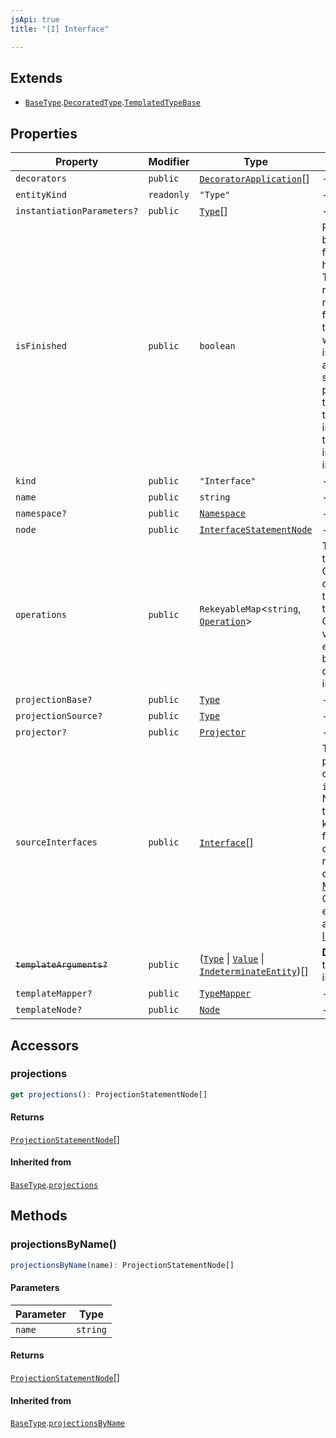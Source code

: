 ```yaml
---
jsApi: true
title: "[I] Interface"

---
```

## Extends

- [`BaseType`](BaseType.md).[`DecoratedType`](DecoratedType.md).[`TemplatedTypeBase`](TemplatedTypeBase.md)

## Properties

| Property | Modifier | Type | Description | Overrides | Inherited from |
| ------ | ------ | ------ | ------ | ------ | ------ |
| `decorators` | `public` | [`DecoratorApplication`](DecoratorApplication.md)[] | - | - | [`DecoratedType`](DecoratedType.md).`decorators` |
| `entityKind` | `readonly` | `"Type"` | - | - | [`BaseType`](BaseType.md).`entityKind` |
| `instantiationParameters?` | `public` | [`Type`](../type-aliases/Type.md)[] | - | - | [`BaseType`](BaseType.md).`instantiationParameters` |
| `isFinished` | `public` | `boolean` | Reflect if a type has been finished(Decorators have been called). There is multiple reasons a type might not be finished: - a template declaration will not - a template instance that argument that are still template parameters - a template instance that is only partially instantiated(like a templated operation inside a templated interface) | - | [`BaseType`](BaseType.md).`isFinished` |
| `kind` | `public` | `"Interface"` | - | [`BaseType`](BaseType.md).`kind` | - |
| `name` | `public` | `string` | - | - | - |
| `namespace?` | `public` | [`Namespace`](Namespace.md) | - | - | - |
| `node` | `public` | [`InterfaceStatementNode`](InterfaceStatementNode.md) | - | [`BaseType`](BaseType.md).`node` | - |
| `operations` | `public` | `RekeyableMap`<`string`, [`Operation`](Operation.md)\> | The operations of the interface. Operations are ordered in the order that they appear in the source. Operations obtained via `interface extends` appear before operations declared in the interface body. | - | - |
| `projectionBase?` | `public` | [`Type`](../type-aliases/Type.md) | - | - | [`BaseType`](BaseType.md).`projectionBase` |
| `projectionSource?` | `public` | [`Type`](../type-aliases/Type.md) | - | - | [`BaseType`](BaseType.md).`projectionSource` |
| `projector?` | `public` | [`Projector`](Projector.md) | - | - | [`BaseType`](BaseType.md).`projector` |
| `sourceInterfaces` | `public` | [`Interface`](Interface.md)[] | The interfaces that provide additional operations via `interface extends`. Note that despite the same `extends` keyword in source form, this is a different semantic relationship than the one from [Model](Model.md) to [Model.baseModel](Model.md). Operations from extended interfaces are copied into [Interface.operations](Interface.md). | - | - |
| ~~`templateArguments?`~~ | `public` | ([`Type`](../type-aliases/Type.md) \| [`Value`](../type-aliases/Value.md) \| [`IndeterminateEntity`](IndeterminateEntity.md))[] | **Deprecated** use templateMapper instead. | - | [`TemplatedTypeBase`](TemplatedTypeBase.md).`templateArguments` |
| `templateMapper?` | `public` | [`TypeMapper`](TypeMapper.md) | - | - | [`TemplatedTypeBase`](TemplatedTypeBase.md).`templateMapper` |
| `templateNode?` | `public` | [`Node`](../type-aliases/Node.md) | - | - | [`TemplatedTypeBase`](TemplatedTypeBase.md).`templateNode` |

## Accessors

### projections

```ts
get projections(): ProjectionStatementNode[]
```

#### Returns

[`ProjectionStatementNode`](ProjectionStatementNode.md)[]

#### Inherited from

[`BaseType`](BaseType.md).[`projections`](BaseType.md#projections)

## Methods

### projectionsByName()

```ts
projectionsByName(name): ProjectionStatementNode[]
```

#### Parameters

| Parameter | Type |
| ------ | ------ |
| `name` | `string` |

#### Returns

[`ProjectionStatementNode`](ProjectionStatementNode.md)[]

#### Inherited from

[`BaseType`](BaseType.md).[`projectionsByName`](BaseType.md#projectionsbyname)
